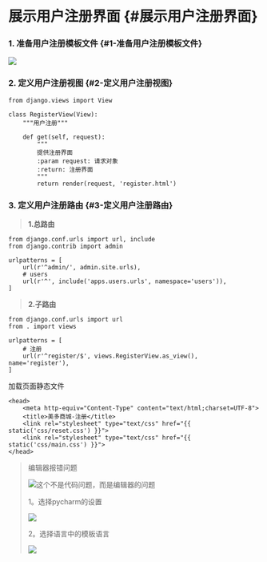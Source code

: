 # 展示用户注册界面 {#展示用户注册界面}

### 1. 准备用户注册模板文件 {#1-准备用户注册模板文件}

![](/assets/10准备注册模板文件.png)

### 2. 定义用户注册视图 {#2-定义用户注册视图}

```
from django.views import View

class RegisterView(View):
    """用户注册"""

    def get(self, request):
        """
        提供注册界面
        :param request: 请求对象
        :return: 注册界面
        """
        return render(request, 'register.html')
```

### 3. 定义用户注册路由 {#3-定义用户注册路由}

> **1.总路由**

```
from django.conf.urls import url, include
from django.contrib import admin

urlpatterns = [
    url(r'^admin/', admin.site.urls),
    # users
    url(r'^', include('apps.users.urls', namespace='users')),
]
```

> **2.子路由**

```
from django.conf.urls import url
from . import views

urlpatterns = [
    # 注册
    url(r'^register/$', views.RegisterView.as_view(), name='register'),
]
```

加载页面静态文件

```
<head>
    <meta http-equiv="Content-Type" content="text/html;charset=UTF-8">
    <title>美多商城-注册</title>
    <link rel="stylesheet" type="text/css" href="{{ static('css/reset.css') }}">
    <link rel="stylesheet" type="text/css" href="{{ static('css/main.css') }}">
</head>
```

> 编辑器报错问题
>
> ![](/assets/模板问题.png)这个不是代码问题，而是编辑器的问题
>
> 1。选择pycharm的设置
>
> ![](/assets/模板设置1.png)
>
> 2。选择语言中的模板语言
>
> ![](/assets/模板设置2.png)



